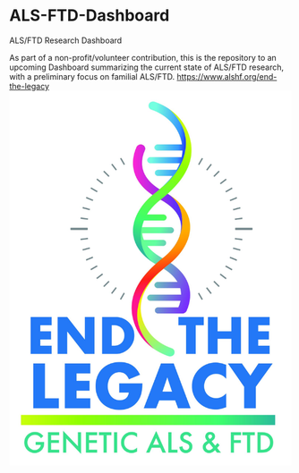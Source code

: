 # ALS-FTD-Dashboard
ALS/FTD Research Dashboard

As part of a non-profit/volunteer contribution, this is the repository to an upcoming Dashboard summarizing the current state of ALS/FTD research, with a preliminary focus on familial ALS/FTD.
https://www.alshf.org/end-the-legacy
![End-the-Legacy-Logo](media/End-the-Legacy-Logo.jpg)
